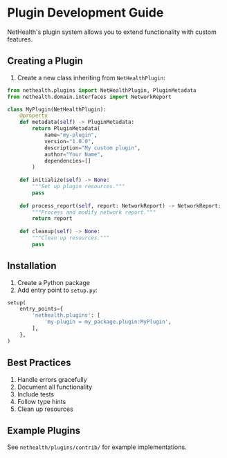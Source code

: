 # Plugin Development Guide

NetHealth's plugin system allows you to extend functionality with custom features.

## Creating a Plugin

1. Create a new class inheriting from `NetHealthPlugin`:

```python
from nethealth.plugins import NetHealthPlugin, PluginMetadata
from nethealth.domain.interfaces import NetworkReport

class MyPlugin(NetHealthPlugin):
    @property
    def metadata(self) -> PluginMetadata:
        return PluginMetadata(
            name="my-plugin",
            version="1.0.0",
            description="My custom plugin",
            author="Your Name",
            dependencies=[]
        )
    
    def initialize(self) -> None:
        """Set up plugin resources."""
        pass
    
    def process_report(self, report: NetworkReport) -> NetworkReport:
        """Process and modify network report."""
        return report
    
    def cleanup(self) -> None:
        """Clean up resources."""
        pass
```

## Installation

1. Create a Python package
2. Add entry point to `setup.py`:

```python
setup(
    entry_points={
        'nethealth.plugins': [
            'my-plugin = my_package.plugin:MyPlugin',
        ],
    },
)
```

## Best Practices

1. Handle errors gracefully
2. Document all functionality
3. Include tests
4. Follow type hints
5. Clean up resources

## Example Plugins

See `nethealth/plugins/contrib/` for example implementations.